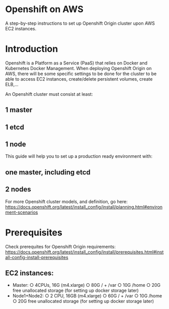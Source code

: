 # Openshift on AWS
A step-by-step instructions to set up Openshift Origin cluster upon AWS EC2 instances.

# Introduction
Openshift is a Platform as a Service (PaaS) that relies on Docker and Kubernetes Docker Management. When deploying Openshift Origin on AWS, there will be some specific settings to be done for the cluster to be able to access EC2 instances, create/delete persistent volumes, create ELB,...

An Openshift cluster must consist at least:
## 1 master
## 1 etcd
## 1 node

This guide will help you to set up a production ready environment with:
## one master, including etcd
## 2 nodes

For more Openshift cluster models, and definition, go here: https://docs.openshift.org/latest/install_config/install/planning.html#environment-scenarios

# Prerequisites
Check prerequites for Openshift Origin requirements: https://docs.openshift.org/latest/install_config/install/prerequisites.html#install-config-install-prerequisites

## EC2 instances:
- Master: 
		○ 4CPUs, 16G (m4.xlarge)
		○ 80G / + /var
		○ 10G /home
		○ 20G free unallocated storage (for setting up docker storage later)
- Node1+Node2:
 		○ 2 CPU, 16GB (m4.xlarge)
		○ 60G / + /var
		○ 10G /home
		○ 20G free unallocated storage (for setting up docker storage later)
		

